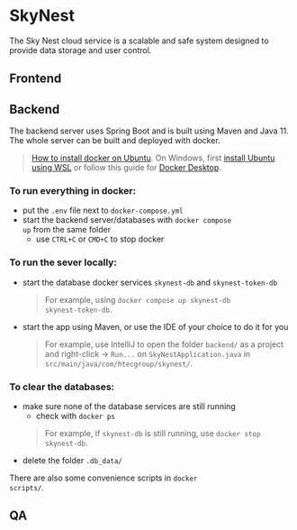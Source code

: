 # SkyNest
The Sky Nest cloud service is a scalable and safe system designed to provide data storage and user control.

## Frontend

## Backend
The backend server uses Spring Boot and is built using Maven and Java 11. The whole server can be built and deployed with docker.

> [How to install docker on Ubuntu](https://docs.docker.com/engine/install/ubuntu/). On Windows, first [install Ubuntu using WSL](https://docs.microsoft.com/en-us/windows/wsl/install) or follow this guide for [Docker Desktop](https://docs.docker.com/desktop/windows/install/).

### To run everything in docker:
- put the <code>.env</code> file next to <code>docker-compose.yml</code>
- start the backend server/databases with <code>docker compose up</code> from the same folder
  - use <code>CTRL+C</code> or <code>CMD+C</code> to stop docker

### To run the sever locally:
- start the database docker services <code>skynest-db</code> and <code>skynest-token-db</code>
    >For example, using <code>docker compose up skynest-db skynest-token-db</code>.
- start the app using Maven, or use the IDE of your choice to do it for you
    > For example, use IntelliJ to open the folder <code>backend/</code> as a project and right-click -> <code>Run...</code> on <code>SkyNestApplication.java</code> in <code>src/main/java/com/htecgroup/skynest/</code>.

### To clear the databases:
- make sure none of the database services are still running
  - check with <code>docker ps</code>
  >   For example, if <code>skynest-db</code> is still running, use <code>docker stop skynest-db</code>.
- delete the folder <code>.db_data/</code>

There are also some convenience scripts in <code>docker scripts/</code>.

## QA
